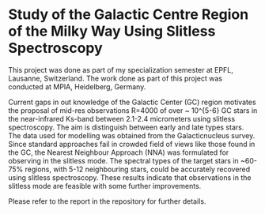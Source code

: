 # Study of the Galactic Centre Region of the Milky Way Using Slitless Spectroscopy

This project was done as part of my specialization semester at EPFL, Lausanne, Switzerland. The work done as part of this project was conducted at MPIA, Heidelberg, Germany.

Current gaps in out knowledge of the Galactic Center (GC) region motivates the proposal of mid-res observations R=4000 of over ~ 10^{5-6} GC stars in the near-infrared Ks-band between 2.1-2.4 micrometers using slitless spectroscopy. The aim is distinguish between early and late types stars. The data used for modelling was obtained from the Galacticnucleus survey. Since standard approaches fail in crowded field of views like those found in the GC, the Nearest Neighbour Approach (NNA) was formulated for observing in the slitless mode. The spectral types of the target stars in ~60-75% regions, with 5-12 neighbouring stars, could be accurately recovered using slitless spectroscopy. These results indicate that observations in the slitless mode are feasible with some further improvements.

Please refer to the report in the repository for further details.
